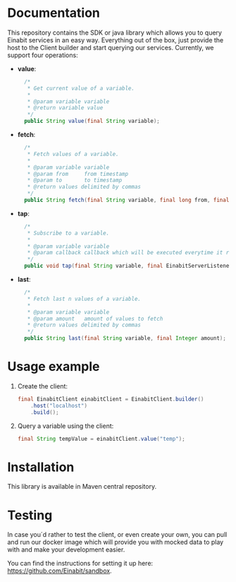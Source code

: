 # Documentation

This repository contains the SDK or java library which allows you to query Einabit services in an easy way. Everything 
out of the box, just provide the host to the Client builder and start querying our services. Currently, we support four
operations:

- __value__: 
  ```java
    /*
     * Get current value of a variable.
     *
     * @param variable variable
     * @return variable value
     */
    public String value(final String variable);
  ```
- __fetch__:
  ```java
    /*
     * Fetch values of a variable.
     *
     * @param variable variable
     * @param from     from timestamp
     * @param to       to timestamp
     * @return values delimited by commas
     */
    public String fetch(final String variable, final long from, final long to);
  ```
- __tap__:
  ```java
    /*
     * Subscribe to a variable.
     *
     * @param variable variable
     * @param callback callback which will be executed everytime it receives a value.
     */
    public void tap(final String variable, final EinabitServerListener callback);
  ```
- __last__:
  ```java
    /*
     * Fetch last n values of a variable.
     *
     * @param variable variable
     * @param amount   amount of values to fetch
     * @return values delimited by commas
     */
    public String last(final String variable, final Integer amount);
  ```
# Usage example

1. Create the client:
    ```java
    final EinabitClient einabitClient = EinabitClient.builder()
        .host("localhost")
        .build();
    ```         

2. Query a variable using the client:
    ```java
    final String tempValue = einabitClient.value("temp");
    ```

# Installation

This library is available in Maven central repository.

# Testing

In case you´d rather to test the client, or even create your own, you can pull and run our docker image
which will provide you with mocked data to play with and make your development easier. 

You can find the instructions for setting it up here: https://github.com/Einabit/sandbox.
